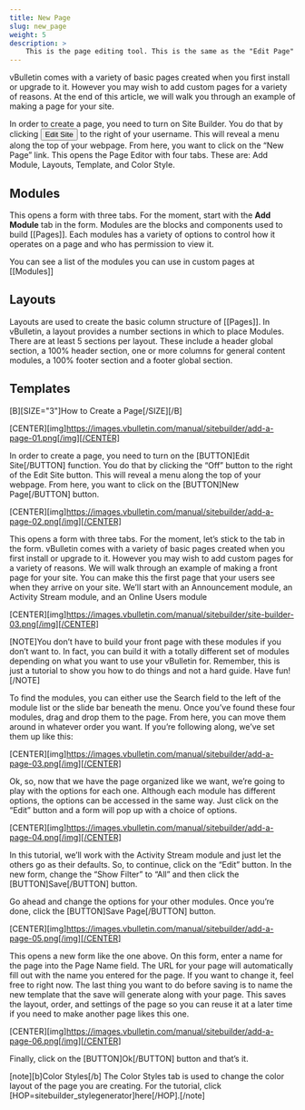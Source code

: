 ```yaml
---
title: New Page
slug: new_page
weight: 5
description: >
    This is the page editing tool. This is the same as the "Edit Page" tools but will create a new page on your site along with a corresponding page template. Each page template consists of a layout and one or more modules.
---
```


 vBulletin comes with a variety of basic pages created when you first install or upgrade to it. However you may wish to add custom pages for a variety of reasons. At the end of this article, we will walk you through an example of making a page for your site. 

In order to create a page, you need to turn on Site Builder. You do that by clicking <button>Edit Site</button> to the right of your username. This will reveal a menu along the top of your webpage. From here, you want to click on the “New Page” link. This opens the Page Editor with four tabs. These are: Add Module, Layouts, Template, and Color Style. 

## Modules

This opens a form with three tabs. For the moment, start with the **Add Module** tab in the form. Modules are the blocks and components used to build [[Pages]]. Each modules has a variety of options to control how it operates on a page and who has permission to view it. 

You can see a list of the modules you can use in custom pages at [[Modules]]

## Layouts

Layouts are used to create the basic column structure of [[Pages]]. In vBulletin, a layout provides a number sections in which to place Modules. There are at least 5 sections per layout. These include a header global section, a 100% header section, one or more columns for general content modules, a 100% footer section and a footer global section. 

## Templates


[B][SIZE="3"]How to Create a Page[/SIZE][/B]

[CENTER][img]https://images.vbulletin.com/manual/sitebuilder/add-a-page-01.png[/img][/CENTER]

In order to create a page, you need to turn on the [BUTTON]Edit Site[/BUTTON] function. You do that by clicking the “Off” button to the right of the Edit Site button. This will reveal a menu along the top of your webpage. From here, you want to click on the [BUTTON]New Page[/BUTTON] button.

[CENTER][img]https://images.vbulletin.com/manual/sitebuilder/add-a-page-02.png[/img][/CENTER]

This opens a form with three tabs. For the moment, let’s stick to the <Add Module> tab in the form. vBulletin comes with a variety of basic pages created when you first install or upgrade to it. However you may wish to add custom pages for a variety of reasons. We will walk through an example of making a front page for your site. You can make this the first page that your users see when they arrive on your site. We’ll start with an Announcement module, an Activity Stream module, and an Online Users module

[CENTER][img]https://images.vbulletin.com/manual/sitebuilder/site-builder-03.png[/img][/CENTER]

[NOTE]You don’t have to build your front page with these modules if you don’t want to. In fact, you can build it with a totally different set of modules depending on what you want to use your vBulletin for. Remember, this is just a tutorial to show you how to do things and not a hard guide. Have fun![/NOTE]

To find the modules, you can either use the Search field to the left of the module list or the slide bar beneath the menu. Once you’ve found these four modules, drag and drop them to the page. From here, you can move them around in whatever order you want. If you’re following along, we’ve set them up like this:

[CENTER][img]https://images.vbulletin.com/manual/sitebuilder/add-a-page-03.png[/img][/CENTER]

Ok, so, now that we have the page organized like we want, we’re going to play with the options for each one. Although each module has different options, the options can be accessed in the same way. Just click on the “Edit” button and a form will pop up with a choice of options.

[CENTER][img]https://images.vbulletin.com/manual/sitebuilder/add-a-page-04.png[/img][/CENTER]

In this tutorial, we’ll work with the Activity Stream module and just let the others go as their defaults. So, to continue, click on the “Edit” button. In the new form, change the “Show Filter” to “All” and then click the [BUTTON]Save[/BUTTON] button.

Go ahead and change the options for your other modules. Once you’re done, click the [BUTTON]Save Page[/BUTTON] button. 

[CENTER][img]https://images.vbulletin.com/manual/sitebuilder/add-a-page-05.png[/img][/CENTER]

This opens a new form like the one above. On this form, enter a name for the page into the Page Name field. The URL for your page will automatically fill out with the name you entered for the page. If you want to change it, feel free to right now.  The last thing you want to do before saving is to name the new template that the save will generate along with your page. This saves the layout, order, and settings of the page so you can reuse it at a later time if you need to make another page likes this one.

[CENTER][img]https://images.vbulletin.com/manual/sitebuilder/add-a-page-06.png[/img][/CENTER]


Finally, click on the [BUTTON]Ok[/BUTTON] button and that’s it.

[note][b]Color Styles[/b]
The Color Styles tab is used to change the color layout of the page you are creating. For the tutorial, click [HOP=sitebuilder_stylegenerator]here[/HOP].[/note]